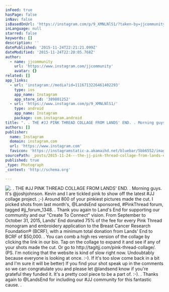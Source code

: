 ```yaml
---
inFeed: true
hasPage: false
inNav: false
isBasedOnUrl: 'https://instagram.com/p/9_XMNLNlS1/?taken-by=jjcommunity'
inLanguage: null
starred: false
keywords: []
description: ''
datePublished: '2015-11-24T22:21:21.099Z'
dateModified: '2015-11-24T22:20:05.768Z'
author:
  - name: jjcommunity
    url: 'https://www.instagram.com/jjcommunity'
    avatar: {}
related: []
app_links:
  - url: 'instagram://media?id=1116713226461402293'
    type: ios
    app_name: Instagram
    app_store_id: '389801252'
  - url: 'https://www.instagram.com/p/9_XMNLNlS1/'
    type: android
    app_name: Instagram
    package: com.instagram.android
title: ". . THE #JJ PINK THREAD COLLAGE FROM LANDS' END. . Morning guys. It's @joshjohnson. Kevin and I are tickled pink to show off the latest #JJ collage project. ;-) Around 800 of your pinkiest pictures made the cut. I picked shots from last month's, @LandsEnd sponsored, #PinkThread forum, tagged #jj_forum_1348. . Thank you again to Land's End for supporting our community and our \"Create To Connect\" vision. From September to October 31, 2015, Lands' End donated 75% of the fee for every Pink Thread monogram and embroidery application to the Breast Cancer Research Foundation® (BCRF), with a minimum total donation from Lands' End to BCRF of $50,000. . You can comb a high res version of the collage by clicking the link in our bio. Tap on the collage to expand it and see if any of your shots made the cut. Or go to http://tagitjj.com/pink-thread-collage/. (PS. I'm noticing that the website is kind of slow right now. Undoubtably because everyone is looking at once. :-). If it's too slow come back in a bit and I'm sure it will be better) If you find your shot speak up in the comments so we can congratulate you and please let @landsend know if you're grateful they funded it. It's a pretty cool piece to be a part of. :-). . Thanks again to @LandsEnd for including our #JJ community for this fantastic cause. ."
authors: []
publisher:
  name: Instagram
  domain: instagram.com
  url: 'https://www.instagram.com'
  favicon: 'https://instagramstatic-a.akamaihd.net/bluebar/5bb6552/images/ico/favicon.ico'
sourcePath: _posts/2015-11-24---the-jj-pink-thread-collage-from-lands-end--morning-g.md
published: true
_type: Photograph
_context: 'http://schema.org'

---
```

![. . THE #JJ PINK THREAD COLLAGE FROM LANDS' END. . Morning guys. It's @joshjohnson. Kevin and I are tickled pink to show off the latest #JJ collage project. ;-) Around 800 of your pinkiest pictures made the cut. I picked shots from last month's, @LandsEnd sponsored, #PinkThread forum, tagged #jj_forum_1348. . Thank you again to Land's End for supporting our community and our "Create To Connect" vision. From September to October 31, 2015, Lands' End donated 75% of the fee for every Pink Thread monogram and embroidery application to the Breast Cancer Research Foundation® (BCRF), with a minimum total donation from Lands' End to BCRF of $50,000. . You can comb a high res version of the collage by clicking the link in our bio. Tap on the collage to expand it and see if any of your shots made the cut. Or go to http://tagitjj.com/pink-thread-collage/. (PS. I'm noticing that the website is kind of slow right now. Undoubtably because everyone is looking at once. :-). If it's too slow come back in a bit and I'm sure it will be better) If you find your shot speak up in the comments so we can congratulate you and please let @landsend know if you're grateful they funded it. It's a pretty cool piece to be a part of. :-). . Thanks again to @LandsEnd for including our #JJ community for this fantastic cause. .](https://scontent.cdninstagram.com/hphotos-xft1/t51.2885-15/s640x640/sh0.08/e35/11910220_1520530208261632_1293381942_n.jpg)